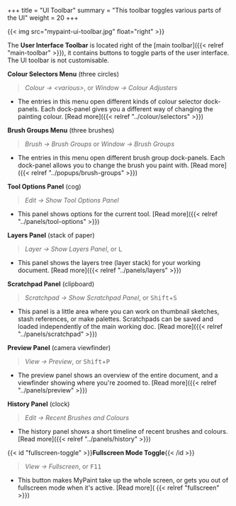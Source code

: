+++
title = "UI Toolbar"
summary = "This toolbar toggles various parts of the UI"
weight = 20
+++

{{< img src="mypaint-ui-toolbar.jpg" float="right" >}}

The **User Interface Toolbar** is located right of the [main toolbar]({{< relref "main-toolbar" >}}), it contains
buttons to toggle parts of the user interface. The UI toolbar is not customisable.

**Colour Selectors Menu** (three circles)
> *Colour → \<various\>*, or *Window → Colour Adjusters*
- The entries in this menu open different kinds of colour selector dock-panels. Each dock-panel gives you a different
way of changing the painting colour. [Read more]({{< relref "../colour/selectors" >}})

**Brush Groups Menu** (three brushes)
> *Brush → Brush Groups* or *Window → Brush Groups*
- The entries in this menu open different brush group dock-panels. Each dock-panel allows you to change the brush you
paint with. [Read more]({{< relref "../popups/brush-groups" >}})

**Tool Options Panel** (cog)
> *Edit → Show Tool Options Panel*
- This panel shows options for the current tool. [Read more]({{< relref "../panels/tool-options" >}})

**Layers Panel** (stack of paper)
> *Layer → Show Layers Panel*, or <kbd>L</kbd>
- This panel shows the layers tree (layer stack) for your working document. [Read more]({{< relref "../panels/layers" >}})

**Scratchpad Panel** (clipboard)
> *Scratchpad → Show Scratchpad Panel*, or <kbd>Shift</kbd>+<kbd>S</kbd>
- This panel is a little area where you can work on thumbnail sketches, stash references, or make palettes. Scratchpads
can be saved and loaded independently of the main working doc. [Read more]({{< relref "../panels/scratchpad" >}})

**Preview Panel** (camera viewfinder)
> *View → Preview*, or <kbd>Shift</kbd>+<kbd>P</kbd>
- The preview panel shows an overview of the entire document, and a viewfinder showing where you're zoomed to. [Read
more]({{< relref "../panels/preview" >}})

**History Panel** (clock)
> *Edit → Recent Brushes and Colours*
- The history panel shows a short timeline of recent brushes and colours. [Read more]({{< relref "../panels/history" >}})

{{< id "fullscreen-toggle" >}}**Fullscreen Mode Toggle**{{< /id >}}
> *View → Fullscreen*, or <kbd>F11</kbd>
- This button makes MyPaint take up the whole screen, or gets you out of fullscreen mode when it's active. [Read more](
{{< relref "fullscreen" >}})
